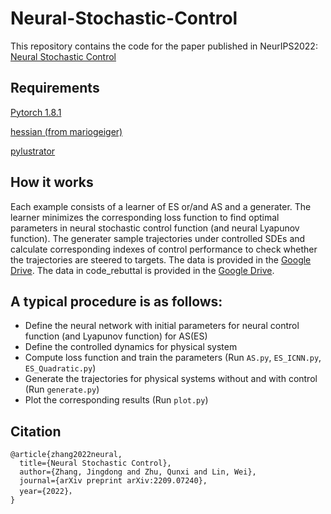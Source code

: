 # Neural-Stochastic-Control 
This repository contains the code for the paper published in NeurIPS2022: [Neural Stochastic Control](https://proceedings.neurips.cc/paper_files/paper/2022/hash/3b91129cf07287aac3de7b8adba2196f-Abstract-Conference.html)
## Requirements
[Pytorch 1.8.1](https://pytorch.org/get-started/locally/)

[hessian (from mariogeiger)](https://github.com/mariogeiger/hessian)

[pylustrator](https://pylustrator.readthedocs.io/en/latest/)
## How it works
Each example consists of a learner of ES or/and AS and a generater. The learner minimizes the corresponding loss function to find optimal parameters in neural stochastic control function (and neural Lyapunov function). The generater sample trajectories under controlled SDEs and calculate corresponding indexes of control performance to check whether the trajectories are steered to targets. The data is provided in the [Google Drive](https://drive.google.com/file/d/1Reo_KysBPqjieAoyXEEgF3WTTtHVqr-S/view?usp=sharing).
The data in code_rebuttal is provided in the [Google Drive](https://drive.google.com/file/d/1jM6TUyE8baZeAnxmkY14UMvswCbo9mvl/view?usp=sharing).
## A typical procedure is as follows:
* Define the neural network with initial parameters for neural control function (and Lyapunov function) for AS(ES)
* Define the controlled dynamics for physical system 
* Compute loss function and train the parameters (Run `AS.py`, `ES_ICNN.py`, `ES_Quadratic.py`)
* Generate the trajectories for physical systems without and with control (Run `generate.py`) 
* Plot the corresponding results (Run `plot.py`)


## Citation
```
@article{zhang2022neural,  
  title={Neural Stochastic Control},  
  author={Zhang, Jingdong and Zhu, Qunxi and Lin, Wei},  
  journal={arXiv preprint arXiv:2209.07240},  
  year={2022}，  
}
```

